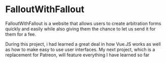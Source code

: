 # FalloutWithFallout

FalloutWithFallout is a website that allows users to create arbitration forms quickly and easily while also giving them the chance to let us send it for them for a fee.

During this project, i had learned a great deal in how Vue.JS works as well as how to make easy to use user interfaces. My next project, which is a replacement for Patreon, will feature everything I have learned so far
